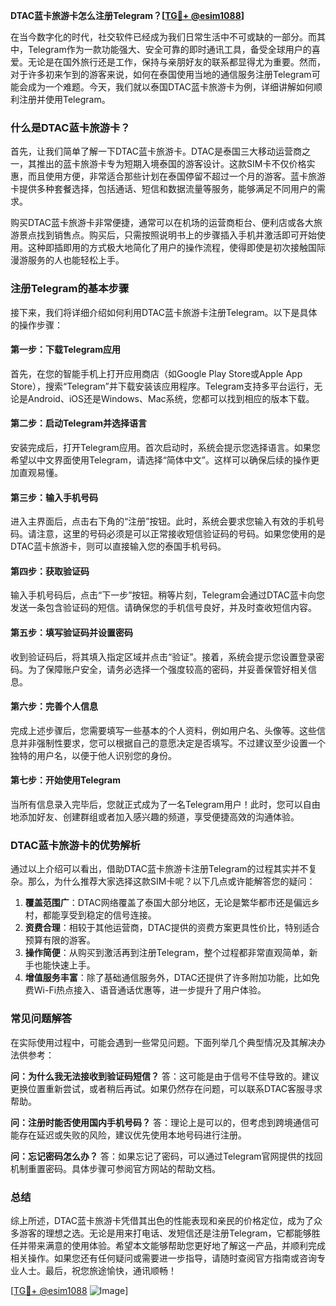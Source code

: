 **DTAC蓝卡旅游卡怎么注册Telegram？[[TG💪+ @esim1088](https://t.me/s/esim1088)]**

在当今数字化的时代，社交软件已经成为我们日常生活中不可或缺的一部分。而其中，Telegram作为一款功能强大、安全可靠的即时通讯工具，备受全球用户的喜爱。无论是在国外旅行还是工作，保持与亲朋好友的联系都显得尤为重要。然而，对于许多初来乍到的游客来说，如何在泰国使用当地的通信服务注册Telegram可能会成为一个难题。今天，我们就以泰国DTAC蓝卡旅游卡为例，详细讲解如何顺利注册并使用Telegram。

### 什么是DTAC蓝卡旅游卡？

首先，让我们简单了解一下DTAC蓝卡旅游卡。DTAC是泰国三大移动运营商之一，其推出的蓝卡旅游卡专为短期入境泰国的游客设计。这款SIM卡不仅价格实惠，而且使用方便，非常适合那些计划在泰国停留不超过一个月的游客。蓝卡旅游卡提供多种套餐选择，包括通话、短信和数据流量等服务，能够满足不同用户的需求。

购买DTAC蓝卡旅游卡非常便捷，通常可以在机场的运营商柜台、便利店或各大旅游景点找到销售点。购买后，只需按照说明书上的步骤插入手机并激活即可开始使用。这种即插即用的方式极大地简化了用户的操作流程，使得即使是初次接触国际漫游服务的人也能轻松上手。

### 注册Telegram的基本步骤

接下来，我们将详细介绍如何利用DTAC蓝卡旅游卡注册Telegram。以下是具体的操作步骤：

#### 第一步：下载Telegram应用
首先，在您的智能手机上打开应用商店（如Google Play Store或Apple App Store），搜索“Telegram”并下载安装该应用程序。Telegram支持多平台运行，无论是Android、iOS还是Windows、Mac系统，您都可以找到相应的版本下载。

#### 第二步：启动Telegram并选择语言
安装完成后，打开Telegram应用。首次启动时，系统会提示您选择语言。如果您希望以中文界面使用Telegram，请选择“简体中文”。这样可以确保后续的操作更加直观易懂。

#### 第三步：输入手机号码
进入主界面后，点击右下角的“注册”按钮。此时，系统会要求您输入有效的手机号码。请注意，这里的号码必须是可以正常接收短信验证码的号码。如果您使用的是DTAC蓝卡旅游卡，则可以直接输入您的泰国手机号码。

#### 第四步：获取验证码
输入手机号码后，点击“下一步”按钮。稍等片刻，Telegram会通过DTAC蓝卡向您发送一条包含验证码的短信。请确保您的手机信号良好，并及时查收短信内容。

#### 第五步：填写验证码并设置密码
收到验证码后，将其填入指定区域并点击“验证”。接着，系统会提示您设置登录密码。为了保障账户安全，请务必选择一个强度较高的密码，并妥善保管好相关信息。

#### 第六步：完善个人信息
完成上述步骤后，您需要填写一些基本的个人资料，例如用户名、头像等。这些信息并非强制性要求，您可以根据自己的意愿决定是否填写。不过建议至少设置一个独特的用户名，以便于他人识别您的身份。

#### 第七步：开始使用Telegram
当所有信息录入完毕后，您就正式成为了一名Telegram用户！此时，您可以自由地添加好友、创建群组或者加入感兴趣的频道，享受便捷高效的沟通体验。

### DTAC蓝卡旅游卡的优势解析

通过以上介绍可以看出，借助DTAC蓝卡旅游卡注册Telegram的过程其实并不复杂。那么，为什么推荐大家选择这款SIM卡呢？以下几点或许能解答您的疑问：

1. **覆盖范围广**：DTAC网络覆盖了泰国大部分地区，无论是繁华都市还是偏远乡村，都能享受到稳定的信号连接。
2. **资费合理**：相较于其他运营商，DTAC提供的资费方案更具性价比，特别适合预算有限的游客。
3. **操作简便**：从购买到激活再到注册Telegram，整个过程都非常直观简单，新手也能快速上手。
4. **增值服务丰富**：除了基础通信服务外，DTAC还提供了许多附加功能，比如免费Wi-Fi热点接入、语音通话优惠等，进一步提升了用户体验。

### 常见问题解答

在实际使用过程中，可能会遇到一些常见问题。下面列举几个典型情况及其解决办法供参考：

**问：为什么我无法接收到验证码短信？**
答：这可能是由于信号不佳导致的。建议更换位置重新尝试，或者稍后再试。如果仍然存在问题，可以联系DTAC客服寻求帮助。

**问：注册时能否使用国内手机号码？**
答：理论上是可以的，但考虑到跨境通信可能存在延迟或失败的风险，建议优先使用本地号码进行注册。

**问：忘记密码怎么办？**
答：如果忘记了密码，可以通过Telegram官网提供的找回机制重置密码。具体步骤可参阅官方网站的帮助文档。

### 总结

综上所述，DTAC蓝卡旅游卡凭借其出色的性能表现和亲民的价格定位，成为了众多游客的理想之选。无论是用来打电话、发短信还是注册Telegram，它都能够胜任并带来满意的使用体验。希望本文能够帮助您更好地了解这一产品，并顺利完成相关操作。如果您还有任何疑问或需要进一步指导，请随时查阅官方指南或咨询专业人士。最后，祝您旅途愉快，通讯顺畅！

[[TG💪+ @esim1088](https://t.me/s/esim1088) ![Image](https://i.postimg.cc/4NQfJmqS/Snipaste-2025-05-13-00-14-12.png)]